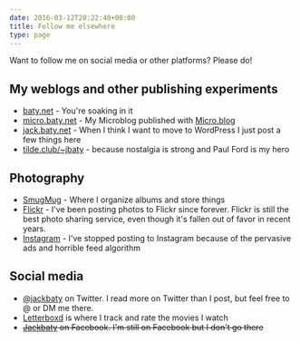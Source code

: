 ```yaml
---
date: 2016-03-12T20:22:40+00:00
title: Follow me elsewhere
type: page
---
```


Want to follow me on social media or other platforms? Please do!

## My weblogs and other publishing experiments

- [baty.net](https://www.baty.net/) - You're soaking in it
- [micro.baty.net](https://micro.baty.net/) - My Microblog published with [Micro.blog](https://micro.blog/)
- [jack.baty.net](https://jack.baty.net/) - When I think I want to move to WordPress I just post a few things here
- [tilde.club/~jbaty](http://tilde.club/~jbaty) - because nostalgia is strong and Paul Ford is my hero

## Photography

- [SmugMug](https://jackbaty.smugmug.com/) - Where I organize albums and store things
- [Flickr](https://flickr.com/photos/jbaty/) - I've been posting photos to Flickr since forever. Flickr is still the best photo sharing service, even though it's fallen out of favor in recent years.
- [Instagram](https://instagram.com/mrjackbaty) - I've stopped posting to Instagram because of the pervasive ads and horrible feed algorithm

## Social media

- [@jackbaty](https://twitter.com/jackbaty) on Twitter. I read more on Twitter than I post, but feel free to @ or DM me there.
- [Letterboxd](https://letterboxd.com/jackbaty) is where I track and rate the movies I watch
- ~~[Jackbaty](https://www.facebook.com/jackbaty) on Facebook. I'm still on Facebook but I don't go there~~





